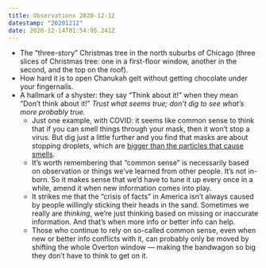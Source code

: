```yaml
---
title: Observations 2020-12-12
datestamp: "20201212"
date: 2020-12-14T01:54:05.241Z
---
```

- The “three-story” Christmas tree in the north suburbs of Chicago (three slices of Christmas tree: one in a first-floor window, another in the second, and the top on the roof).
- How hard it is to open Chanukah gelt without getting chocolate under your fingernails.
- A hallmark of a shyster: they say “Think about it!” when they mean “Don’t think about it!” *Trust what seems true; don’t dig to see what’s more probably true.*
	- Just one example, with COVID: it seems like common sense to think that if you can smell things through your mask, then it won’t stop a virus. But dig just a little further and you find that masks are about stopping droplets, which are [bigger than the particles that cause smells](https://www.ncbi.nlm.nih.gov/pmc/articles/PMC7447000/).
	- It’s worth remembering that “common sense” is necessarily based on observation or things we’ve learned from other people. It’s not in-born. So it makes sense that we’d have to tune it up every once in a while, amend it when new information comes into play.
	- It strikes me that the “crisis of facts” in America isn’t always caused by people willingly sticking their heads in the sand. Sometimes we really are *thinking*, we’re just thinking based on missing or inaccurate information. And that’s when more info or better info can help.
	- Those who continue to rely on so-called common sense, even when new or better info conflicts with it, can probably only be moved by shifting the whole Overton window — making the bandwagon so big they don’t have to think to get on it.